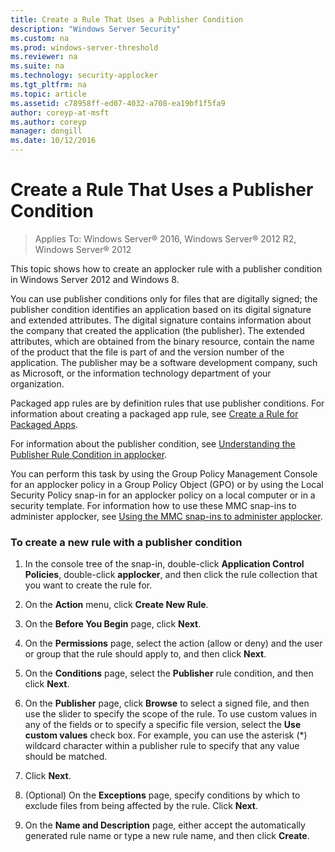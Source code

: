 ```yaml
---
title: Create a Rule That Uses a Publisher Condition
description: "Windows Server Security"
ms.custom: na
ms.prod: windows-server-threshold
ms.reviewer: na
ms.suite: na
ms.technology: security-applocker
ms.tgt_pltfrm: na
ms.topic: article
ms.assetid: c78958ff-ed07-4032-a708-ea19bf1f5fa9
author: coreyp-at-msft
ms.author: coreyp
manager: dongill
ms.date: 10/12/2016
---
```

# Create a Rule That Uses a Publisher Condition

>Applies To: Windows Server&reg; 2016, Windows Server&reg; 2012 R2, Windows Server&reg; 2012

This topic shows how to create an applocker rule with a publisher condition in  Windows Server 2012  and Windows 8.

You can use publisher conditions only for files that are digitally signed; the publisher condition identifies an application based on its digital signature and extended attributes. The digital signature contains information about the company that created the application (the publisher). The extended attributes, which are obtained from the binary resource, contain the name of the product that the file is part of and the version number of the application. The publisher may be a software development company, such as Microsoft, or the information technology department of your organization.

Packaged app rules are by definition rules that use publisher conditions. For information about creating a packaged app rule, see [Create a Rule for Packaged Apps](create-a-rule-for-packaged-apps.md).

For information about the publisher condition, see [Understanding the Publisher Rule Condition in applocker](../../get-started/how-applocker-works/understanding-the-publisher-rule-condition-in-applocker.md).

You can perform this task by using the Group Policy Management Console for an applocker policy in a Group Policy Object (GPO) or by using the Local Security Policy snap-in for an applocker policy on a local computer or in a security template. For information how to use these MMC snap-ins to administer applocker, see [Using the MMC snap-ins to administer applocker](../administer-applocker.md#BKMK_Using_Snapins).

### <a name="BKMK_CreatePubRuleGPO"></a>To create a new rule with a publisher condition

1.  In the console tree of the snap-in, double-click **Application Control Policies**, double-click **applocker**, and then click the rule collection that you want to create the rule for.

2.  On the **Action** menu, click **Create New Rule**.

3.  On the **Before You Begin** page, click **Next**.

4.  On the **Permissions** page, select the action (allow or deny) and the user or group that the rule should apply to, and then click **Next**.

5.  On the **Conditions** page, select the **Publisher** rule condition, and then click **Next**.

6.  On the **Publisher** page, click **Browse** to select a signed file, and then use the slider to specify the scope of the rule. To use custom values in any of the fields or to specify a specific file version, select the **Use custom values** check box. For example, you can use the asterisk (*) wildcard character within a publisher rule to specify that any value should be matched.

7.  Click **Next**.

8.  (Optional) On the **Exceptions** page, specify conditions by which to exclude files from being affected by the rule. Click **Next**.

9. On the **Name and Description** page, either accept the automatically generated rule name or type a new rule name, and then click **Create**.


